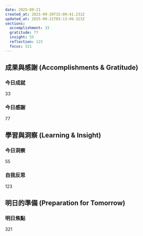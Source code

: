```yaml
---
date: 2025-09-21
created_at: 2025-09-20T15:09:41.231Z
updated_at: 2025-09-21T03:13:49.323Z
sections:
  accomplishment: 33
  gratitude: 77
  insight: 55
  reflection: 123
  focus: 321
---
```


## 成果與感謝 (Accomplishments & Gratitude)
### 今日成就
33

### 今日感謝
77

## 學習與洞察 (Learning & Insight)
### 今日洞察
55

### 自我反思
123

## 明日的準備 (Preparation for Tomorrow)
### 明日焦點
321